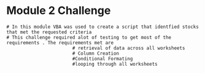 # Module 2 Challenge 
    # In this module VBA was used to create a script that identfied stocks that met the requested criteria
    # This challenge required alot of testing to get most of the requirements . The requirements met are 
                            # retrieval of data across all worksheets 
                            # Column Creation 
                            #Conditional Formating 
                            #looping through all worksheets 


